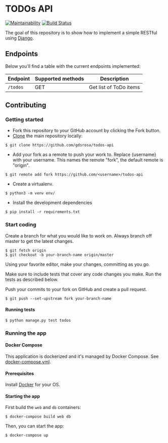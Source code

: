 # TODOs API

[![Maintainability](https://api.codeclimate.com/v1/badges/1959979cca5a5c98bd26/maintainability)](https://codeclimate.com/github/gdsrosa/todos-api/maintainability)
[![Build Status](https://travis-ci.org/gdsrosa/todos-api.svg?branch=master)](https://travis-ci.org/gdsrosa/todos-api)


The goal of this repository is to show how to implement a simple RESTful using [Django](https://www.djangoproject.com/).


## Endpoints

Below you'll find a table with the current endpoints implemented:


Endpoint | Supported methods | Description
-------- | ----------------- | ------------ 
`/todos`   | GET             | Get list of ToDo items



## Contributing

### Getting started

* Fork this repository to your GitHub account by clicking the Fork button.
* [Clone](https://help.github.com/en/articles/fork-a-repo#step-2-create-a-local-clone-of-your-fork) the main repository locally:

```shell
$ git clone https://github.com/gdsrosa/todos-api
```
* Add your fork as a remote to push your work to. Replace {username} with your username. This names the remote "fork", the default remote is "origin".

```shell
$ git remote add fork https://github.com/<username>/todos-api
```

* Create a virtualenv.

```shell
$ python3 -m venv env/
```

* Install the development dependencies

```shell
$ pip install -r requirements.txt
```

### Start coding

Create a branch for what you would like to work on. Always branch off master to get the latest changes.

```
$ git fetch origin
$ git checkout -b your-branch-name origin/master
```

Using your favorite editor, make your changes, committing as you go.

Make sure to include tests that cover any code changes you make. Run the tests as described below.

Push your commits to your fork on GitHub and create a pull request.

```
$ git push --set-upstream fork your-branch-name
```


#### Running tests

```
$ python manage.py test todos
```

### Running the app


#### Docker Compose

This application is dockerized and it's managed by Docker Compose. See [docker-compose.yml](https://github.com/gdsrosa/todos-api/blob/master/docker-compose.yml).


#### Prerequisites

Install [Docker](https://www.docker.com/get-started) for your OS.

#### Starting the app

First build the `web` and `db` containers:

```
$ docker-compose build web db
```

Then, you can start the app:

```
$ docker-compose up
```
